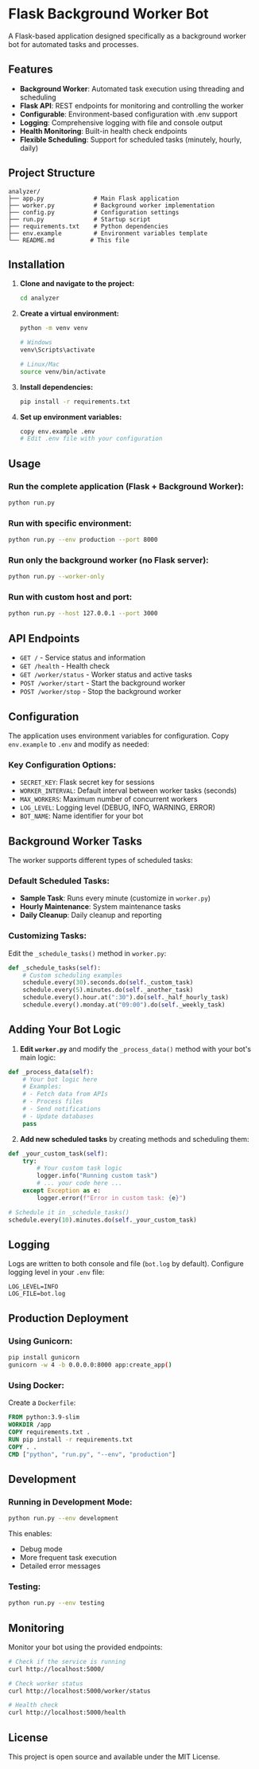# Flask Background Worker Bot

A Flask-based application designed specifically as a background worker bot for automated tasks and processes.

## Features

- **Background Worker**: Automated task execution using threading and scheduling
- **Flask API**: REST endpoints for monitoring and controlling the worker
- **Configurable**: Environment-based configuration with .env support
- **Logging**: Comprehensive logging with file and console output
- **Health Monitoring**: Built-in health check endpoints
- **Flexible Scheduling**: Support for scheduled tasks (minutely, hourly, daily)

## Project Structure

```
analyzer/
├── app.py              # Main Flask application
├── worker.py           # Background worker implementation
├── config.py           # Configuration settings
├── run.py              # Startup script
├── requirements.txt    # Python dependencies
├── env.example         # Environment variables template
└── README.md          # This file
```

## Installation

1. **Clone and navigate to the project:**

   ```bash
   cd analyzer
   ```

2. **Create a virtual environment:**

   ```bash
   python -m venv venv

   # Windows
   venv\Scripts\activate

   # Linux/Mac
   source venv/bin/activate
   ```

3. **Install dependencies:**

   ```bash
   pip install -r requirements.txt
   ```

4. **Set up environment variables:**
   ```bash
   copy env.example .env
   # Edit .env file with your configuration
   ```

## Usage

### Run the complete application (Flask + Background Worker):

```bash
python run.py
```

### Run with specific environment:

```bash
python run.py --env production --port 8000
```

### Run only the background worker (no Flask server):

```bash
python run.py --worker-only
```

### Run with custom host and port:

```bash
python run.py --host 127.0.0.1 --port 3000
```

## API Endpoints

- `GET /` - Service status and information
- `GET /health` - Health check
- `GET /worker/status` - Worker status and active tasks
- `POST /worker/start` - Start the background worker
- `POST /worker/stop` - Stop the background worker

## Configuration

The application uses environment variables for configuration. Copy `env.example` to `.env` and modify as needed:

### Key Configuration Options:

- `SECRET_KEY`: Flask secret key for sessions
- `WORKER_INTERVAL`: Default interval between worker tasks (seconds)
- `MAX_WORKERS`: Maximum number of concurrent workers
- `LOG_LEVEL`: Logging level (DEBUG, INFO, WARNING, ERROR)
- `BOT_NAME`: Name identifier for your bot

## Background Worker Tasks

The worker supports different types of scheduled tasks:

### Default Scheduled Tasks:

- **Sample Task**: Runs every minute (customize in `worker.py`)
- **Hourly Maintenance**: System maintenance tasks
- **Daily Cleanup**: Daily cleanup and reporting

### Customizing Tasks:

Edit the `_schedule_tasks()` method in `worker.py`:

```python
def _schedule_tasks(self):
    # Custom scheduling examples
    schedule.every(30).seconds.do(self._custom_task)
    schedule.every(5).minutes.do(self._another_task)
    schedule.every().hour.at(":30").do(self._half_hourly_task)
    schedule.every().monday.at("09:00").do(self._weekly_task)
```

## Adding Your Bot Logic

1. **Edit `worker.py`** and modify the `_process_data()` method with your bot's main logic:

```python
def _process_data(self):
    # Your bot logic here
    # Examples:
    # - Fetch data from APIs
    # - Process files
    # - Send notifications
    # - Update databases
    pass
```

2. **Add new scheduled tasks** by creating methods and scheduling them:

```python
def _your_custom_task(self):
    try:
        # Your custom task logic
        logger.info("Running custom task")
        # ... your code here ...
    except Exception as e:
        logger.error(f"Error in custom task: {e}")

# Schedule it in _schedule_tasks()
schedule.every(10).minutes.do(self._your_custom_task)
```

## Logging

Logs are written to both console and file (`bot.log` by default). Configure logging level in your `.env` file:

```
LOG_LEVEL=INFO
LOG_FILE=bot.log
```

## Production Deployment

### Using Gunicorn:

```bash
pip install gunicorn
gunicorn -w 4 -b 0.0.0.0:8000 app:create_app()
```

### Using Docker:

Create a `Dockerfile`:

```dockerfile
FROM python:3.9-slim
WORKDIR /app
COPY requirements.txt .
RUN pip install -r requirements.txt
COPY . .
CMD ["python", "run.py", "--env", "production"]
```

## Development

### Running in Development Mode:

```bash
python run.py --env development
```

This enables:

- Debug mode
- More frequent task execution
- Detailed error messages

### Testing:

```bash
python run.py --env testing
```

## Monitoring

Monitor your bot using the provided endpoints:

```bash
# Check if the service is running
curl http://localhost:5000/

# Check worker status
curl http://localhost:5000/worker/status

# Health check
curl http://localhost:5000/health
```

## License

This project is open source and available under the MIT License.
